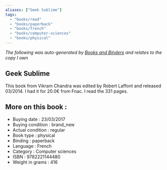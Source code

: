 ```yaml
---
aliases: ["Geek Sublime"] 
tags: 
  - "books/read" 
  - "books/paperback" 
  - "books/french"
  - "books/computer-sciences"
  - "books/physical"
---
```


_The following was auto-generated by [Books and Binders](Books%20and%20Binders.md) and relates to the copy I own_
## Geek Sublime
This book from Vikram Chandra was edited by Robert Laffont and released 03/2014. I had it for 20.0€ from Fnac. I read the 331 pages.

## More on this book :
- Buying date : 23/03/2017
- Buying condition : brand_new
- Actual condition : regular
- Book type : physical
- Binding : paperback
- Language : French
- Category : Computer sciences
- ISBN : 9782221144480
- Weight in grams : 416
